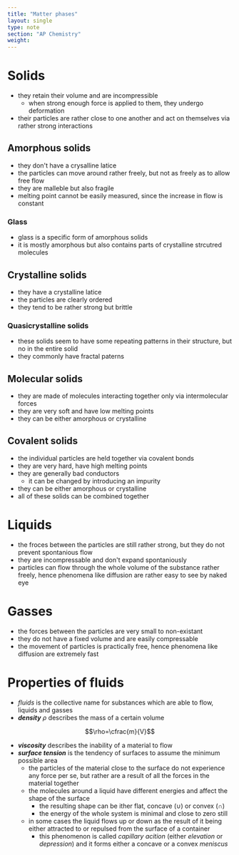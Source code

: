 ```yaml
---
title: "Matter phases"
layout: single
type: note
section: "AP Chemistry"
weight: 
---
```

# Solids
- they retain their volume and are incompressible
    - when strong enough force is applied to them, they undergo deformation
- their particles are rather close to one another and act on themselves via rather strong interactions
## Amorphous solids
- they don't have a crysalline latice
- the particles can move around rather freely, but not as freely as to allow free flow
- they are malleble but also fragile
- melting point cannot be easily measured, since the increase in flow is constant
### Glass
- glass is a specific form of amorphous solids
- it is mostly amorphous but also contains parts of crystalline strcutred molecules
## Crystalline solids
- they have a crystalline latice
- the particles are clearly ordered
- they tend to be rather strong but brittle
### Quasicrystalline solids
- these solids seem to have some repeating patterns in their structure, but no in the entire solid
- they commonly have fractal paterns
## Molecular solids
- they are made of molecules interacting together only via intermolecular forces
- they are very soft and have low melting points
- they can be either amorphous or crystalline 
## Covalent solids
- the individual particles are held together via covalent bonds
- they are very hard, have high melting points
- they are generally bad conductors
    - it can be changed by introducing an impurity
- they can be either amorphous or crystalline
- all of these solids can be combined together
# Liquids
- the froces between the particles are still rather strong, but they do not prevent spontanious flow
- they are incompressable and don't expand spontaniously
- particles can flow through the whole volume of the substance rather freely, hence phenomena like diffusion are rather easy to see by naked eye
# Gasses
- the forces between the particles are very small to non-existant
- they do not have a fixed volume and are easily compressable
- the movement of particles is practically free, hence phenomena like diffusion are extremely fast
# Properties of fluids
- _fluids_ is the collective name for substances which are able to flow, liquids and gasses
- **_density_** $\rho$ describes the mass of a certain volume

$$\rho=\cfrac{m}{V}$$

- **_viscosity_** describes the inability of a material to flow
- **_surface tension_** is the tendency of surfaces to assume the minimum possible area
    - the particles of the material close to the surface do not experience any force per se, but rather are a result of all the forces in the material together
    - the molecules around a liquid have different energies and affect the shape of the surface
        - the resulting shape can be ither flat, concave ($\cup$) or convex ($\cap$)
        - the energy of the whole system is minimal and close to zero still
    - in some cases the liquid flows up or down as the result of it being either attracted to or repulsed from the surface of a container
        - this phenomenon is called _capillary acition_ (either _elevation_ or _depression_) and it forms either a concave or a convex _meniscus_